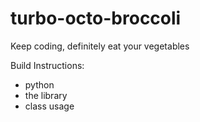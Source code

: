 # turbo-octo-broccoli
Keep coding, definitely eat your vegetables

Build Instructions:
- python
- the library
- class usage
